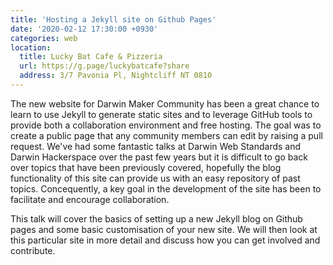 ```yaml
---
title: 'Hosting a Jekyll site on Github Pages'
date: '2020-02-12 17:30:00 +0930'
categories: web
location:
  title: Lucky Bat Cafe & Pizzeria
  url: https://g.page/luckybatcafe?share
  address: 3/7 Pavonia Pl, Nightcliff NT 0810
---
```


The new website for Darwin Maker Community has been a great chance to learn to use Jekyll to generate static sites and to leverage GitHub tools to provide both a collaboration environment and free hosting. The goal was to create a public page that any community members can edit by raising a pull request. We've had some fantastic talks at Darwin Web Standards and Darwin Hackerspace over the past few years but it is difficult to go back over topics that have been previously covered, hopefully the blog functionality of this site can provide us with an easy repository of past topics. Concequently, a key goal in the development of the site has been to facilitate and encourage collaboration.

This talk will cover the basics of setting up a new Jekyll blog on Github pages and some basic customisation of your new site. We will then look at this particular site in more detail and discuss how you can get involved and contribute.
